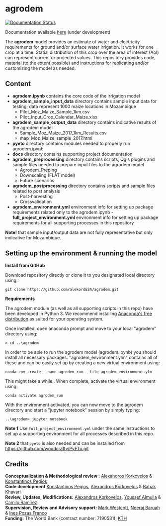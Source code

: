# agrodem

[![Documentation Status](https://readthedocs.org/projects/agrodem/badge/?version=latest)](https://agrodem.readthedocs.io/en/latest/?badge=latest)

Documentation available [here](https://agrodem.readthedocs.io/en/latest/) (under development)

The **agrodem** model provides an estimate of water and electricity requirements for ground and/or surface water irrigation. It works for one crop at a time. Statial distribution of this crop over the area of interest (AoI) can represent current or projected values. This repository provides code, material (to the extent possible) and instructions for replicating and/or customizing the model as needed.

## Content

- **agrodem.ipynb** contains the core code of the irrigation model
- **agrodem_sample_input_data** directory contains sample input data for testing; data represent 1000 maize locations in Mozambique
	- Pilot_Moz_Maize_Sample_1km.csv
	- Pilot_Input_Crop_Calendar_Maize.xlsx
- **agrodem_sample_output_data** directory contains indicative results of the agrodem model
	- Sample_Moz_Maize_2017_1km_Results.csv
	- map_Moz_Maize_sample_2017.html
- **pyeto** directory contains modules needed to properly run agrodem.ipynb
- **docs** directory contains supporting project documentation
- **agrodem_preprocessing** directory contains scripts, Qgis plugins and sample files needed to prepare input files to the agrodem model
	- Agrodem_Preping
	- Downscaling (FLAT model)
	- Future scenarios
- **agrodem_postprocessing** directory contains scripts and sample files related to post analysis 
	- Post-harvesting
	- Crossvalidation
- **agrodem_environment.yml** environment info for setting up package requirements related only to the agrodem.ipynb
-**full_project_environment.yml** environment info for setting up package requirements for all supporting processes in this repository

**Note!** that sample input/output data are not fully representative but only indicative for Mozambique.

## Setting up the environment & running the model

**Install from GitHub**

Download repository directly or clone it to you designated local directory using:

```
git clone https://github.com/alekordESA/agrodem.git
```

**Requirements**

The agrodem module (as well as all supporting scripts in this repo) have been developed in Python 3. We recommend installing [Anaconda's free distribution](https://www.anaconda.com/distribution/) as suited for your operating system. 

Once installed, open anaconda prompt and move to your local "agrodem" directory using:

```
> cd ..\agrodem
```

In order to be able to run the agrodem model (agrodem.ipynb) you should install all necessary packages. "agrodem_environment.ylm" contains all of these and can be easily set up by creating a new virtual environment using:

```
conda env create --name agrodem_run --file agrodem_environment.ylm
```

This might take a while.. When complete, activate the virtual environment using:

```
conda activate agrodem_run 
```

With the environment activated, you can now move to the agrodem directory and start a "jupyter notebook" session by simply typing:

```
..\agrodem> jupyter notebook 
```

**Note 1** Use ```full_project_environment.yml``` under the same instructions to set up a supporting environment for all processes described in this repo.

**Note 2** that ```pyeto``` is also needed and can be installed from https://github.com/woodcrafty/PyETo.git


## Credits

**Conceptualization & Methodological review :** [Alexandros Korkovelos](https://github.com/akorkovelos) & [Konstantinos Pegios](https://github.com/kopegios)<br />
**Code development** [Konstantinos Pegios](https://github.com/kopegios), [Alexandros Korkovelos](https://github.com/akorkovelos) & [Babak Khavari](https://github.com/babakkhavari)<br />
**Review, Updates, Modifications:** [Alexandros Korkovelos](https://github.com/akorkovelos), [Youssef Almulla](https://github.com/JZF07) & [Camilo Ramírez](https://github.com/camiloramirezgo) <br />
**Supervision, Review and Advisory support:** [Mark Westcott](https://www.vivideconomics.com/mark-westcott/), [Neeraj Baruah](https://www.vivideconomics.com/neeraj-baruah/) & [Ines Pozas Franco](https://www.vivideconomics.com/ines-pozas-franco/) <br />
**Funding:** The World Bank (contract number: 7190531), [KTH](https://www.kth.se/en/itm/inst/energiteknik/forskning/desa/welcome-to-the-unit-of-energy-systems-analysis-kth-desa-1.197296)

